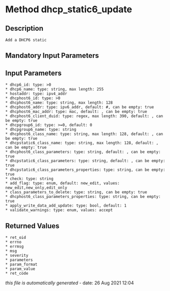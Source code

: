 # Method dhcp_static6_update

## Description
	Add a DHCP6 static

## Mandatory Input Parameters

## Input Parameters
	* dhcp6_id: type: >0
	* dhcp6_name: type: string, max length: 255
	* hostaddr: type: ipv4_addr
	* dhcphost6_id: type: >0
	* dhcphost6_name: type: string, max length: 128
	* dhcphost6_addr: type: ipv6_addr, default: #, can be empty: true
	* dhcphost6_mac_addr: type: mac, default: , can be empty: true
	* dhcphost6_client_duid: type: regex, max length: 390, default: , can be empty: true
	* dhcpgroup6_id: type: >=0, default: 0
	* dhcpgroup6_name: type: string
	* dhcphost6_class_name: type: string, max length: 128, default: , can be empty: true
	* dhcpstatic6_class_name: type: string, max length: 128, default: , can be empty: true
	* dhcphost6_class_parameters: type: string, default: , can be empty: true
	* dhcpstatic6_class_parameters: type: string, default: , can be empty: true
	* dhcpstatic6_class_parameters_properties: type: string, can be empty: true
	* check: type: string
	* add_flag: type: enum, default: new_edit, values: new_edit,new_only,edit_only
	* class_parameters_to_delete: type: string, can be empty: true
	* dhcphost6_class_parameters_properties: type: string, can be empty: true
	* apply_write_data_add_update: type: bool, default: 1
	* validate_warnings: type: enum, values: accept

## Returned Values
	* ret_oid
	* errno
	* errmsg
	* msg
	* severity
	* parameters
	* param_format
	* param_value
	* ret_code


*this file is automatically generated* - date: 26 Aug 2021 12:04